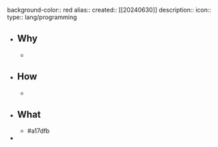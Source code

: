background-color:: red
alias::
created:: [[20240630]]
description::
icon::
type:: lang/programming

- ## Why
  -
- ## How
  -
- ## What
  - \#a17dfb
-